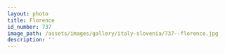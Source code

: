 ```yaml
---
layout: photo
title: Florence
id_number: 737
image_path: /assets/images/gallery/italy-slovenia/737--florence.jpg
description: ''
---
```

